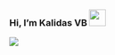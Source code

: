  ### Hi, I’m  Kalidas VB <img src="https://raw.githubusercontent.com/MartinHeinz/MartinHeinz/master/wave.gif" width="30px">

 
<img align="center" src="https://github-readme-stats.vercel.app/api/<CARD_TYPE>/?username=<USERNAME>&theme=<THEME_NAME>" />
<!---
KalidasVijaybhak/KalidasVijaybhak is a ✨ special ✨ repository because its `README.md` (this file) appears on your GitHub profile.
You can click the Preview link to take a look at your changes.
--->
